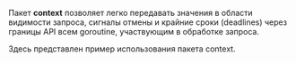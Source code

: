 Пакет **context** позволяет легко передавать значения в области видимости запроса, сигналы отмены и крайние сроки (deadlines) через границы API всем goroutine, участвующим в обработке запроса.

Здесь представлен пример использования пакета context.
